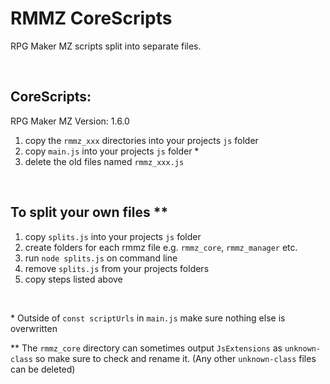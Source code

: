 # RMMZ CoreScripts
RPG Maker MZ scripts split into separate files.

<br>

## CoreScripts:
RPG Maker MZ Version: 1.6.0
1. copy the `rmmz_xxx` directories into your projects `js` folder
2. copy `main.js` into your projects `js` folder *
3. delete the old files named `rmmz_xxx.js`

<br>

## To split your own files **
1. copy `splits.js` into your projects `js` folder
2. create folders for each rmmz file e.g. `rmmz_core`, `rmmz_manager` etc.
3. run `node splits.js` on command line
4. remove `splits.js` from your projects folders
5. copy steps listed above

<br>

\* Outside of `const scriptUrls` in `main.js` make sure nothing else is overwritten

\*\* The `rmmz_core` directory can sometimes output `JsExtensions` as `unknown-class` so make sure to check and rename it.
(Any other `unknown-class` files can be deleted)
